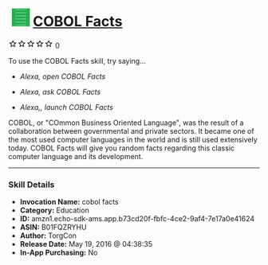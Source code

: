 # &nbsp;<img src="skill_icon" alt="COBOL Facts icon" width="36"> [COBOL Facts](http://alexa.amazon.com/#skills/amzn1.echo-sdk-ams.app.b73cd20f-fbfc-4ce2-9af4-7e17a0e41624)
![0 stars](../../images/ic_star_border_black_18dp_1x.png)![0 stars](../../images/ic_star_border_black_18dp_1x.png)![0 stars](../../images/ic_star_border_black_18dp_1x.png)![0 stars](../../images/ic_star_border_black_18dp_1x.png)![0 stars](../../images/ic_star_border_black_18dp_1x.png) 0

To use the COBOL Facts skill, try saying...

* *Alexa, open COBOL Facts*

* *Alexa, ask COBOL Facts*

* *Alexa,, launch COBOL Facts*

COBOL, or "COmmon Business Oriented Language", was the result of a collaboration between governmental and private sectors.  It became one of the most used computer languages in the world and is still used extensively today.  COBOL Facts will give you random facts regarding this classic computer language and its development.

***

### Skill Details

* **Invocation Name:** cobol facts
* **Category:** Education
* **ID:** amzn1.echo-sdk-ams.app.b73cd20f-fbfc-4ce2-9af4-7e17a0e41624
* **ASIN:** B01FQZRYHU
* **Author:** TorgCon
* **Release Date:** May 19, 2016 @ 04:38:35
* **In-App Purchasing:** No
